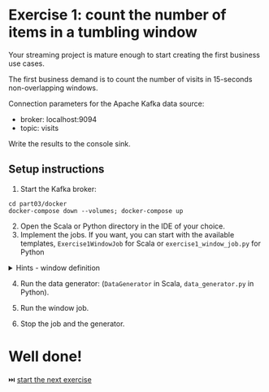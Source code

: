 # Exercise 1: count the number of items in a tumbling window

Your streaming project is mature enough to start creating the first business use cases. 

The first business demand is to count the number of visits in 15-seconds non-overlapping windows.

Connection parameters for the Apache Kafka data source:

* broker: localhost:9094
* topic: visits

Write the results to the console sink.

## Setup instructions

1. Start the Kafka broker:
```
cd part03/docker
docker-compose down --volumes; docker-compose up
```

2. Open the Scala or Python directory in the IDE of your choice.
3. Implement the jobs. If you want, you can start with the available templates, `Exercise1WindowJob` for Scala or `exercise1_window_job.py` for Python

<details>
<summary>Hints - window definition</summary>

In PySpark a tumbling window is defined by the window key and the window duration in the group by operator:
```
query = input_data.selectExpr("CAST(value AS STRING)") \
    .select(F.from_json("value", event_schema).alias("value_struct"), "value") \
    .select("value_struct.event_time", "value_struct.event_id", "value") \
    .withWatermark("event_time", "10 seconds") \
    .groupBy(F.window(F.col("event_time"), "15 seconds")).count()
```

To see the watermark in action you can add a column with the current timestamp after the `..count()` like
`withColumn("current_time", F.current_timestamp())`.

The same is valid for Scala Spark:
```
val windowCount = inputDataStream.selectExpr("CAST(value AS STRING)")
 .select(functions.from_json($"value", eventSchema).alias("value_struct"), $"value")
 .select("value_struct.event_time", "value_struct.event_id", "value")
 .withWatermark("event_time", "10 seconds")
 .groupBy(functions.window($"event_time", "15 seconds"))
 .count()
 .withColumn("current_time", functions.current_timestamp())
```
</details>

4. Run the data generator: (`DataGenerator` in Scala, `data_generator.py` in Python).

5. Run the window job.

6. Stop the job and the generator.

# Well done! 
⏭️ [start the next exercise](exercise2.md)
